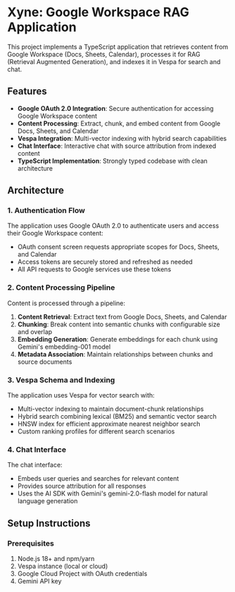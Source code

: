 # Xyne: Google Workspace RAG Application

This project implements a TypeScript application that retrieves content from Google Workspace (Docs, Sheets, Calendar), processes it for RAG (Retrieval Augmented Generation), and indexes it in Vespa for search and chat.

## Features

- **Google OAuth 2.0 Integration**: Secure authentication for accessing Google Workspace content
- **Content Processing**: Extract, chunk, and embed content from Google Docs, Sheets, and Calendar
- **Vespa Integration**: Multi-vector indexing with hybrid search capabilities
- **Chat Interface**: Interactive chat with source attribution from indexed content
- **TypeScript Implementation**: Strongly typed codebase with clean architecture

## Architecture

### 1. Authentication Flow

The application uses Google OAuth 2.0 to authenticate users and access their Google Workspace content:

- OAuth consent screen requests appropriate scopes for Docs, Sheets, and Calendar
- Access tokens are securely stored and refreshed as needed
- All API requests to Google services use these tokens

### 2. Content Processing Pipeline

Content is processed through a pipeline:

1. **Content Retrieval**: Extract text from Google Docs, Sheets, and Calendar
2. **Chunking**: Break content into semantic chunks with configurable size and overlap
3. **Embedding Generation**: Generate embeddings for each chunk using Gemini's embedding-001 model
4. **Metadata Association**: Maintain relationships between chunks and source documents

### 3. Vespa Schema and Indexing

The application uses Vespa for vector search with:

- Multi-vector indexing to maintain document-chunk relationships
- Hybrid search combining lexical (BM25) and semantic vector search
- HNSW index for efficient approximate nearest neighbor search
- Custom ranking profiles for different search scenarios

### 4. Chat Interface

The chat interface:

- Embeds user queries and searches for relevant content
- Provides source attribution for all responses
- Uses the AI SDK with Gemini's gemini-2.0-flash model for natural language generation

## Setup Instructions

### Prerequisites

1. Node.js 18+ and npm/yarn
2. Vespa instance (local or cloud)
3. Google Cloud Project with OAuth credentials
4. Gemini API key

